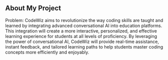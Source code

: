 ## About My Project



Problem: CodeWiz aims to revolutionize the way coding skills are taught and learned by integrating advanced conversational AI into education platforms. This integration will create a more interactive, personalized, and effective learning experience for students at all levels of proficiency. By leveraging the power of conversational AI, CodeWiz will provide real-time assistance, instant feedback, and tailored learning paths to help students master coding concepts more efficiently and enjoyably.


